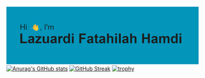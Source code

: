 [![MasterHead](https://raw.githubusercontent.com/lazuardifath/lazuardifath/main/header.png)](https://github.com/lazuardifath)
[![Anurag's GitHub stats](https://github-readme-stats.vercel.app/api?username=lazuardifath&show_icons=true&theme=radical&hide_border=true)](https://github.com/anuraghazra/github-readme-stats)
[![GitHub Streak](http://github-readme-streak-stats.herokuapp.com?user=lazuardifath&theme=radical&card_width=470)](https://git.io/streak-stats)
[![trophy](https://github-profile-trophy.vercel.app/?username=ryo-ma)](https://github.com/ryo-ma/github-profile-trophy)
<!--
**lazuardifath/lazuardifath** is a ✨ _special_ ✨ repository because its `README.md` (this file) appears on your GitHub profile.

Here are some ideas to get you started:

- 🔭 I’m currently working on ...
- 🌱 I’m currently learning ...
- 👯 I’m looking to collaborate on ...
- 🤔 I’m looking for help with ...
- 💬 Ask me about ...
- 📫 How to reach me: ...
- 😄 Pronouns: ...
- ⚡ Fun fact: ...
-->
